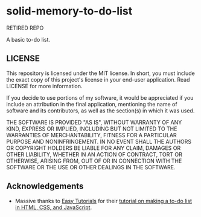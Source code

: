 # solid-memory-to-do-list
RETIRED REPO

A basic to-do list.

## LICENSE
This repository is licensed under the MIT license. In short, you must include the exact copy of this project's license in your end-user application. Read LICENSE for more information.

If you decide to use portions of my software, it would be appreciated if you include an attribution in the final application, mentioning the name of software and its contributors, as well as the section(s) in which it was used.

THE SOFTWARE IS PROVIDED "AS IS", WITHOUT WARRANTY OF ANY KIND, EXPRESS OR
IMPLIED, INCLUDING BUT NOT LIMITED TO THE WARRANTIES OF MERCHANTABILITY,
FITNESS FOR A PARTICULAR PURPOSE AND NONINFRINGEMENT. IN NO EVENT SHALL THE
AUTHORS OR COPYRIGHT HOLDERS BE LIABLE FOR ANY CLAIM, DAMAGES OR OTHER
LIABILITY, WHETHER IN AN ACTION OF CONTRACT, TORT OR OTHERWISE, ARISING FROM,
OUT OF OR IN CONNECTION WITH THE SOFTWARE OR THE USE OR OTHER DEALINGS IN THE
SOFTWARE.

## Acknowledgements
- Massive thanks to [Easy Tutorials](https://www.youtube.com/@EasyTutorialsVideo) for their [tutorial on making a to-do list in HTML, CSS, and JavaScript](https://youtu.be/G0jO8kUrg-I).
